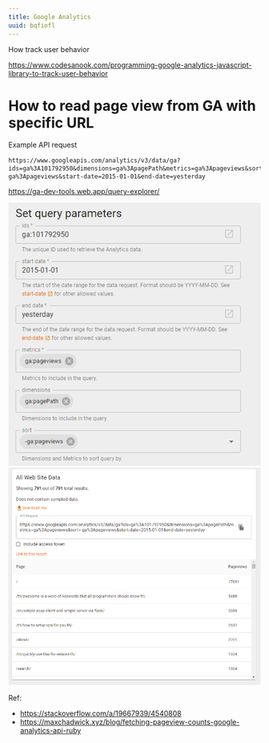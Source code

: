 ```yaml
---
title: Google Analytics
uuid: bqfiofl
---
```


How track user behavior

https://www.codesanook.com/programming-google-analytics-javascript-library-to-track-user-behavior


# How to read page view from GA with specific URL

Example API request

```
https://www.googleapis.com/analytics/v3/data/ga?ids=ga%3A101792950&dimensions=ga%3ApagePath&metrics=ga%3Apageviews&sort=-ga%3Apageviews&start-date=2015-01-01&end-date=yesterday
```

https://ga-dev-tools.web.app/query-explorer/

![](query-params.png)
![](query-result.png)

Ref:
- https://stackoverflow.com/a/19667939/4540808
- https://maxchadwick.xyz/blog/fetching-pageview-counts-google-analytics-api-ruby
